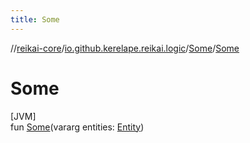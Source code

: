 ```yaml
---
title: Some
---
```

//[reikai-core](../../../index.html)/[io.github.kerelape.reikai.logic](../index.html)/[Some](index.html)/[Some](-some.html)



# Some



[JVM]\
fun [Some](-some.html)(vararg entities: [Entity](../../io.github.kerelape.reikai/-entity/index.html))




